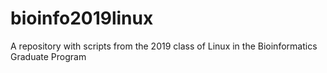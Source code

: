 # bioinfo2019linux
A repository with scripts from the 2019 class of Linux in the Bioinformatics Graduate Program